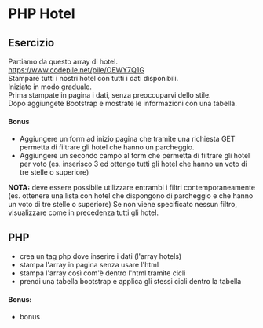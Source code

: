 PHP Hotel
===

## Esercizio

Partiamo da questo array di hotel. https://www.codepile.net/pile/OEWY7Q1G   
Stampare tutti i nostri hotel con tutti i dati disponibili.     
Iniziate in modo graduale.      
Prima stampate in pagina i dati, senza preoccuparvi dello stile.      
Dopo aggiungete Bootstrap e mostrate le informazioni con una tabella.     

#### Bonus
-  Aggiungere un form ad inizio pagina che tramite una richiesta GET permetta di filtrare gli hotel che hanno un parcheggio.      
- Aggiungere un secondo campo al form che permetta di filtrare gli hotel per voto (es. inserisco 3 ed ottengo tutti gli hotel che hanno un voto di tre stelle o superiore)

**NOTA:** deve essere possibile utilizzare entrambi i filtri contemporaneamente (es. ottenere una lista con hotel che dispongono di parcheggio e che hanno un voto di tre stelle o superiore)
Se non viene specificato nessun filtro, visualizzare come in precedenza tutti gli hotel.


## PHP

- crea un tag php dove inserire i dati (l'array hotels)
- stampa l'array in pagina senza usare l'html
- stampa l'array così com'è dentro l'html tramite cicli
- prendi una tabella bootstrap e applica gli stessi cicli dentro la tabella

#### Bonus: 
- bonus 